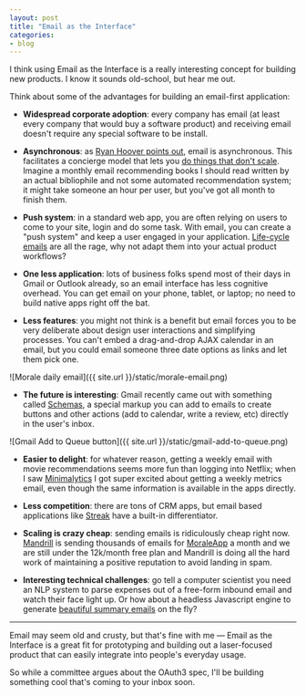 ```yaml
---
layout: post
title: "Email as the Interface"
categories:
- blog
---
```


I think using Email as the Interface is a really interesting concept for building new
products. I know it sounds old-school, but hear me out.

Think about some of the advantages for building an email-first application:

* **Widespread corporate adoption**: every company has email (at least every company that
would buy a software product) and receiving email doesn't require any special software
to be install.

* **Asynchronous**: as [Ryan Hoover points out][rh], email is asynchronous. This facilitates a
concierge model that lets you [do things that don't scale][pg]. Imagine a monthly email
recommending books I should read written by an actual bibliophile and not some automated
recommendation system; it might take someone an hour per user, but you've got all month
to finish them.

[rh]: http://ryanhoover.me/post/43986871442/email-first-startups
[pg]: http://paulgraham.com/ds.html

* **Push system**: in a standard web app, you are often relying on users to come to your site,
login and do some task. With email, you can create a "push system" and keep a user engaged
in your application. [Life-cycle emails][lc] are all the rage, why not adapt them into your actual
product workflows?

[lc]: https://training.kalzumeus.com/lifecycle-emails

* **One less application**: lots of business folks spend most of their days in Gmail or Outlook
already, so an email interface has less cognitive overhead. You can get email on your phone,
tablet, or laptop; no need to build native apps right off the bat.

* **Less features**: you might not think is a benefit but email forces you to be very deliberate
about design user interactions and simplifying processes. You can't embed a drag-and-drop AJAX
calendar in an email, but you could email someone three date options as links and let them
pick one.

![Morale daily email]({{ site.url }}/static/morale-email.png)

* **The future is interesting**: Gmail recently came out with something called [Schemas][sc], a
special markup you can add to emails to create buttons and other actions (add to calendar,
write a review, etc) directly in the user's inbox.

![Gmail Add to Queue button]({{ site.url }}/static/gmail-add-to-queue.png)

[sc]: https://developers.google.com/gmail/schemas/reference/one-click-action

* **Easier to delight**: for whatever reason, getting a weekly email with movie recommendations
seems more fun than logging into Netflix; when I saw [Minimalytics][ma] I got super excited about
getting a weekly metrics email, even though the same information is available in the apps
directly.

[ma]: http://www.minimalytics.com/

* **Less competition**: there are tons of CRM apps, but email based applications like [Streak][st] have
a built-in differentiator.

[st]: http://www.streak.com/

* **Scaling is crazy cheap**: sending emails is ridiculously cheap right now. [Mandrill][md] is sending
thousands of emails for [MoraleApp][morale] a month and we are still under the 12k/month free plan
and Mandrill is doing all the hard work of maintaining a positive reputation to avoid landing in spam.

* **Interesting technical challenges**: go tell a computer scientist you need an NLP
system to parse expenses out of a free-form inbound email and watch their face light up. Or how 
about a headless Javascript engine to generate [beautiful summary emails][ps] on the fly?

[ps]: http://blog.parsely.com/post/34241210620/whatever-it-takes

---

Email may seem old and crusty, but that's fine with me &mdash; Email as the Interface is a great
fit for prototyping and building out a laser-focused product that can easily integrate into
people's everyday usage. 

So while a committee argues about the OAuth3 spec, I'll be building something cool that's coming 
to your inbox soon.

[morale]: https://www.moraleapp.com/
[md]: http://mandrill.com/pricing/
[sc]: https://developers.google.com/gmail/schemas/


